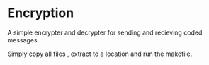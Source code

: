 # Encryption
A simple encrypter and decrypter for sending and recieving coded messages.

Simply copy all files , extract to a location and run the makefile.
